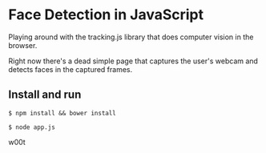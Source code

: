 # Face Detection in JavaScript

Playing around with the tracking.js library that does computer vision in the browser.

Right now there's a dead simple page that captures the user's webcam and detects faces in the captured frames.

## Install and run

``` $ npm install && bower install ```

``` $ node app.js ```

w00t
